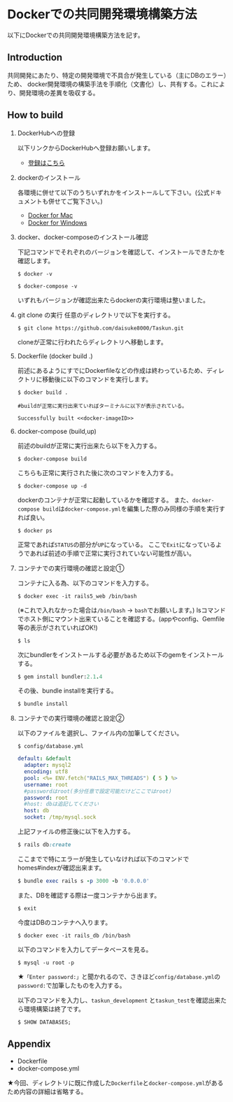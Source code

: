 

# Dockerでの共同開発環境構築方法

以下にDockerでの共同開発環境構築方法を記す。

##  Introduction

共同開発にあたり、特定の開発環境で不具合が発生している（主にDBのエラー）ため、
docker開発環境の構築手法を手順化（文書化）し、共有する。これにより、開発環境の差異を吸収する。

## How to build

1. DockerHubへの登録

    以下リンクからDockerHubへ登録お願いします。 
    
    - [登録はこちら](https://hub.docker.com/signup)

1. dockerのインストール

    各環境に併せて以下のうちいずれかをインストールして下さい。(公式ドキュメントも併せてご覧下さい。)

    - [Docker for Mac](https://docs.docker.com/docker-for-mac/install/)
    - [Docker for Windows](https://docs.docker.com/docker-for-windows/install/)

1. docker、docker-composeのインストール確認

    下記コマンドでそれぞれのバージョンを確認して、インストールできたかを確認します。

    ```shell
    $ docker -v

    $ docker-compose -v
    ```

    いずれもバージョンが確認出来たらdockerの実行環境は整いました。

1. git clone の実行
    任意のディレクトリで以下を実行する。

    ```shell
    $ git clone https://github.com/daisuke8000/Taskun.git
    ```
    cloneが正常に行われたらディレクトリへ移動します。

1. Dockerfile (docker build .)

    前述にあるようにすでにDockerfileなどの作成は終わっているため、ディレクトリに移動後に以下のコマンドを実行します。

    ```shell
    $ docker build .

    #buildが正常に実行出来ていればターミナルに以下が表示されている。

    Successfully built <<docker-imageID>>
    ```

1. docker-compose (build,up)

    前述のbuildが正常に実行出来たら以下を入力する。

    ```shell
    $ docker-compose build
    ```
    こちらも正常に実行された後に次のコマンドを入力する。

    ```shell
    $ docker-compose up -d
    ```
    dockerのコンテナが正常に起動しているかを確認する。
    また、`docker-compose build`は`docker-compose.yml`を編集した際のみ同様の手順を実行すれば良い。

    ```shell
    $ docker ps
    ```
    正常であれば`STATUS`の部分が`UP`になっている。
ここで`Exit`になっているようであれば前述の手順で正常に実行されていない可能性が高い。
    
1. コンテナでの実行環境の確認と設定①

    コンテナに入る為、以下のコマンドを入力する。

    ```shell
    $ docker exec -it rails5_web /bin/bash
    ```

    (※これで入れなかった場合は`/bin/bash` → `bash`でお願いします。)
    lsコマンドでホスト側にマウント出来ていることを確認する。(appやconfig、Gemfile等の表示がされていればOK!)

    ```shell
    $ ls
    ```
    次にbundlerをインストールする必要があるため以下のgemをインストールする。

    ```ruby
    $ gem install bundler:2.1.4
    ```

    その後、bundle installを実行する。
    ```ruby
    $ bundle install
    ```

1. コンテナでの実行環境の確認と設定②

    以下のファイルを選択し、ファイル内の加筆してください。

    ```shell
    $ config/database.yml
    ```

    ```yaml
    default: &default
      adapter: mysql2
      encoding: utf8
      pool: <%= ENV.fetch("RAILS_MAX_THREADS") { 5 } %>
      username: root
      #passwordはroot(多分任意で設定可能だけどここではroot)
      password: root
      #host: dbは追記してください
      host: db
      socket: /tmp/mysql.sock
    ```

    上記ファイルの修正後に以下を入力する。

    ```ruby
    $ rails db:create
    ```

    ここまでで特にエラーが発生していなければ以下のコマンドでhomes#indexが確認出来ます。

    ```ruby
    $ bundle exec rails s -p 3000 -b '0.0.0.0'
    ```

    また、DBを確認する際は一度コンテナから出ます。

    ```shell
    $ exit
    ```

    今度はDBのコンテナへ入ります。

    ```shell
    $ docker exec -it rails_db /bin/bash
    ```

    以下のコマンドを入力してデータベースを見る。

    ```mysql
    $ mysql -u root -p
    ```

    ★`「Enter password:」`と聞かれるので、さきほど`config/database.yml`の`password:`で加筆したものを入力する。

    以下のコマンドを入力し、`taskun_development`  と`taskun_test`を確認出来たら環境構築は終了です。

    ```sql
    $ SHOW DATABASES;
    ```

## Appendix

- Dockerfile
- docker-compose.yml

★今回、ディレクトリに既に作成した`Dockerfile`と`docker-compose.yml`があるため内容の詳細は省略する。